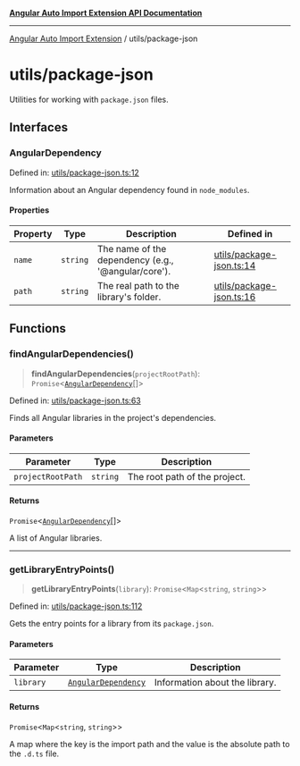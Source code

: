 [**Angular Auto Import Extension API Documentation**](../README.md)

***

[Angular Auto Import Extension](../README.md) / utils/package-json

# utils/package-json

Utilities for working with `package.json` files.

## Interfaces

### AngularDependency

Defined in: [utils/package-json.ts:12](https://github.com/ngx-rock/vscode-angular-auto-import/blob/main/src/utils/package-json.ts#L12)

Information about an Angular dependency found in `node_modules`.

#### Properties

| Property | Type | Description | Defined in |
| ------ | ------ | ------ | ------ |
| <a id="name"></a> `name` | `string` | The name of the dependency (e.g., '@angular/core'). | [utils/package-json.ts:14](https://github.com/ngx-rock/vscode-angular-auto-import/blob/main/src/utils/package-json.ts#L14) |
| <a id="path"></a> `path` | `string` | The real path to the library's folder. | [utils/package-json.ts:16](https://github.com/ngx-rock/vscode-angular-auto-import/blob/main/src/utils/package-json.ts#L16) |

## Functions

### findAngularDependencies()

> **findAngularDependencies**(`projectRootPath`): `Promise`\<[`AngularDependency`](#angulardependency)[]\>

Defined in: [utils/package-json.ts:63](https://github.com/ngx-rock/vscode-angular-auto-import/blob/main/src/utils/package-json.ts#L63)

Finds all Angular libraries in the project's dependencies.

#### Parameters

| Parameter | Type | Description |
| ------ | ------ | ------ |
| `projectRootPath` | `string` | The root path of the project. |

#### Returns

`Promise`\<[`AngularDependency`](#angulardependency)[]\>

A list of Angular libraries.

***

### getLibraryEntryPoints()

> **getLibraryEntryPoints**(`library`): `Promise`\<`Map`\<`string`, `string`\>\>

Defined in: [utils/package-json.ts:112](https://github.com/ngx-rock/vscode-angular-auto-import/blob/main/src/utils/package-json.ts#L112)

Gets the entry points for a library from its `package.json`.

#### Parameters

| Parameter | Type | Description |
| ------ | ------ | ------ |
| `library` | [`AngularDependency`](#angulardependency) | Information about the library. |

#### Returns

`Promise`\<`Map`\<`string`, `string`\>\>

A map where the key is the import path and the value is the absolute path to the `.d.ts` file.
